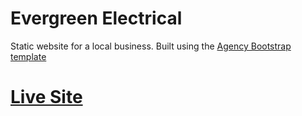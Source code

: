 # Evergreen Electrical

Static website for a local business. Built using the [Agency Bootstrap template](https://startbootstrap.com/themes/agency/)

# [Live Site](https://janwyl1.github.io/evergreenelectrical/)
